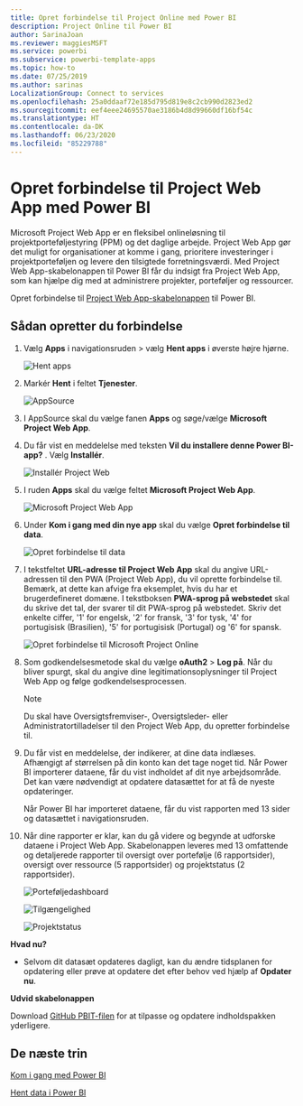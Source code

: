 ```yaml
---
title: Opret forbindelse til Project Online med Power BI
description: Project Online til Power BI
author: SarinaJoan
ms.reviewer: maggiesMSFT
ms.service: powerbi
ms.subservice: powerbi-template-apps
ms.topic: how-to
ms.date: 07/25/2019
ms.author: sarinas
LocalizationGroup: Connect to services
ms.openlocfilehash: 25a0ddaaf72e185d795d819e8c2cb990d2823ed2
ms.sourcegitcommit: eef4eee24695570ae3186b4d8d99660df16bf54c
ms.translationtype: HT
ms.contentlocale: da-DK
ms.lasthandoff: 06/23/2020
ms.locfileid: "85229788"
---
```

# <a name="connect-to-project-web-app-with-power-bi"></a>Opret forbindelse til Project Web App med Power BI
Microsoft Project Web App er en fleksibel onlineløsning til projektporteføljestyring (PPM) og det daglige arbejde. Project Web App gør det muligt for organisationer at komme i gang, prioritere investeringer i projektporteføljen og levere den tilsigtede forretningsværdi. Med Project Web App-skabelonappen til Power BI får du indsigt fra Project Web App, som kan hjælpe dig med at administrere projekter, porteføljer og ressourcer.

Opret forbindelse til [Project Web App-skabelonappen](https://appsource.microsoft.com/product/power-bi/pbi_msprojectonline.pbi-microsoftprojectwebapp) til Power BI.

## <a name="how-to-connect"></a>Sådan opretter du forbindelse

1. Vælg **Apps** i navigationsruden > vælg **Hent apps** i øverste højre hjørne.

    ![Hent apps](media/service-connect-to-project-online/GetApps.png)

2. Markér **Hent** i feltet **Tjenester**.
   
   ![AppSource](media/service-connect-to-project-online/AppSource.png)
3. I AppSource skal du vælge fanen **Apps** og søge/vælge **Microsoft Project Web App**.
   
4. Du får vist en meddelelse med teksten **Vil du installere denne Power BI-app?** . Vælg **Installér**. 

   ![Installér Project Web](media/service-connect-to-project-online/ProjectTile.png)
5. I ruden **Apps** skal du vælge feltet **Microsoft Project Web App**. 
   
   ![Microsoft Project Web App](media/service-connect-to-project-online/getstarted.png)
6. Under **Kom i gang med din nye app** skal du vælge **Opret forbindelse til data**.
   
   ![Opret forbindelse til data](media/service-connect-to-project-online/mproject.png)
7. I tekstfeltet **URL-adresse til Project Web App** skal du angive URL-adressen til den PWA (Project Web App), du vil oprette forbindelse til.  Bemærk, at dette kan afvige fra eksemplet, hvis du har et brugerdefineret domæne. I tekstboksen **PWA-sprog på webstedet** skal du skrive det tal, der svarer til dit PWA-sprog på webstedet. Skriv det enkelte ciffer, '1' for engelsk, '2' for fransk, '3' for tysk, '4' for portugisisk (Brasilien), '5' for portugisisk (Portugal) og '6' for spansk. 
   
   ![Opret forbindelse til Microsoft Project Online](media/service-connect-to-project-online/params.png)
8. Som godkendelsesmetode skal du vælge **oAuth2** \> **Log på**. Når du bliver spurgt, skal du angive dine legitimationsoplysninger til Project Web App og følge godkendelsesprocessen.

    > [!NOTE]
    > Du skal have Oversigtsfremviser-, Oversigtsleder- eller Administratortilladelser til den Project Web App, du opretter forbindelse til.

9. Du får vist en meddelelse, der indikerer, at dine data indlæses. Afhængigt af størrelsen på din konto kan det tage noget tid. Når Power BI importerer dataene, får du vist indholdet af dit nye arbejdsområde. Det kan være nødvendigt at opdatere datasættet for at få de nyeste opdateringer. 

    Når Power BI har importeret dataene, får du vist rapporten med 13 sider og datasættet i navigationsruden. 

10. Når dine rapporter er klar, kan du gå videre og begynde at udforske dataene i Project Web App. Skabelonappen leveres med 13 omfattende og detaljerede rapporter til oversigt over portefølje (6 rapportsider), oversigt over ressource (5 rapportsider) og projektstatus (2 rapportsider). 

    ![Porteføljedashboard](media/service-connect-to-project-online/report1.png)
   
    ![Tilgængelighed](media/service-connect-to-project-online/report3.png)
   
    ![Projektstatus](media/service-connect-to-project-online/report2.png)

**Hvad nu?**

* Selvom dit datasæt opdateres dagligt, kan du ændre tidsplanen for opdatering eller prøve at opdatere det efter behov ved hjælp af **Opdater nu**.

**Udvid skabelonappen**

Download [GitHub PBIT-filen](https://github.com/OfficeDev/Project-Power-BI-Content-Packs) for at tilpasse og opdatere indholdspakken yderligere.

## <a name="next-steps"></a>De næste trin
[Kom i gang med Power BI](../fundamentals/service-get-started.md)

[Hent data i Power BI](service-get-data.md)

